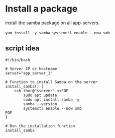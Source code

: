 # Install a package
install the samba package on all app-servers.

`yum install -y samba`
`systemctl enable --now smb`

## script idea
```
#!/bin/bash

# Server IP or hostname
server="app_server_1"

# Function to install Samba on the server
install_samba() {
    ssh thor@"$server" <<EOF
        sudo apt update
        sudo apt install samba -y
        samba --version
        systemctl enable --now smb
EOF
}

# Run the installation function
install_samba
```